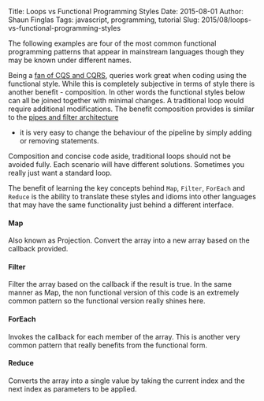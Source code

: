 Title: Loops vs Functional Programming Styles
Date: 2015-08-01
Author: Shaun Finglas
Tags: javascript, programming, tutorial
Slug: 2015/08/loops-vs-functional-programming-styles

The following examples are four of the most common functional
programming patterns that appear in mainstream languages though they may
be known under different names.

Being a [fan of CQS and
CQRS](https://blog.shaunfinglas.co.uk/2015/04/cqrs-simplest-introduction.html),
queries work great when coding using the functional style. While this is
completely subjective in terms of style there is another benefit -
composition. In other words the functional styles below can all be
joined together with minimal changes. A traditional loop would require
additional modifications. The benefit composition provides is similar to
the [pipes and filter
architecture](http://www.enterpriseintegrationpatterns.com/PipesAndFilters.html)
- it is very easy to change the behaviour of the pipeline by simply
adding or removing statements.

Composition and concise code aside, traditional loops should not be
avoided fully. Each scenario will have different solutions. Sometimes
you really just want a standard loop.

The benefit of learning the key concepts behind `Map`, `Filter`,
`ForEach` and `Reduce` is the ability to translate these styles and
idioms into other languages that may have the same functionality just
behind a different interface.

#### Map

Also known as Projection. Convert the array into a new array based on
the callback provided.

<script src="https://gist.github.com/Finglas/76da9beecc3f482daf20.js"></script>
#### Filter

Filter the array based on the callback if the result is true. In the
same manner as Map, the non functional version of this code is an
extremely common pattern so the functional version really shines here.

<script src="https://gist.github.com/Finglas/1347cd4e6b5fb318429c.js"></script>
#### ForEach

Invokes the callback for each member of the array. This is another very
common pattern that really benefits from the functional form.

<script src="https://gist.github.com/Finglas/cd49450677bd2583dffe.js"></script>
#### Reduce

Converts the array into a single value by taking the current index and
the next index as parameters to be applied.

<script src="https://gist.github.com/Finglas/41ebbc74a83232227db8.js"></script>